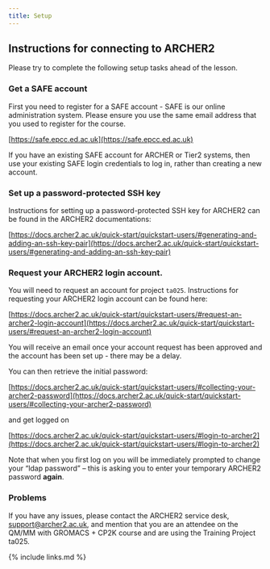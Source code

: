 ```yaml
---
title: Setup
---
```


## Instructions for connecting to ARCHER2

<p> Please try to complete the following setup tasks ahead of the
lesson.
</p>


### Get a SAFE account

First you need to register for a SAFE account - SAFE is our online 
administration system. Please ensure you use the same email address that you 
used to register for the course.

[https://safe.epcc.ed.ac.uk](https://safe.epcc.ed.ac.uk)

If you have an existing SAFE account for ARCHER or Tier2 systems, then use 
your existing SAFE login credentials to log in, rather than creating a new 
account.

### Set up a password-protected SSH key 

Instructions for setting up a password-protected SSH key for ARCHER2 can be 
found in the ARCHER2 documentations:

[https://docs.archer2.ac.uk/quick-start/quickstart-users/#generating-and-adding-an-ssh-key-pair](https://docs.archer2.ac.uk/quick-start/quickstart-users/#generating-and-adding-an-ssh-key-pair) 

### Request your ARCHER2 login account.

You will need to request an account for project `ta025`. Instructions for 
requesting your ARCHER2 login account can be found here:

[https://docs.archer2.ac.uk/quick-start/quickstart-users/#request-an-archer2-login-account](https://docs.archer2.ac.uk/quick-start/quickstart-users/#request-an-archer2-login-account)

You will receive an email once your account request has been approved and the account has been set up - there may be a delay.

You can then retrieve the initial password:

[https://docs.archer2.ac.uk/quick-start/quickstart-users/#collecting-your-archer2-password](https://docs.archer2.ac.uk/quick-start/quickstart-users/#collecting-your-archer2-password)

and get logged on

[https://docs.archer2.ac.uk/quick-start/quickstart-users/#login-to-archer2](https://docs.archer2.ac.uk/quick-start/quickstart-users/#login-to-archer2)

Note that when you first log on you will be immediately prompted to change your 
“ldap password” – this is asking you to enter your temporary ARCHER2 password 
**again**.

### Problems 

If you have any issues, please contact the ARCHER2 service desk,
support@archer2.ac.uk, and mention that you are an attendee on the
QM/MM with GROMACS + CP2K course and are using the Training Project
ta025.

{% include links.md %}
